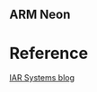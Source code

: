 ARM Neon
--------












# Reference


[IAR Systems blog](https://www.iar.com/kr/knowledge/learn/programming/automatic-neon-vectorization)



